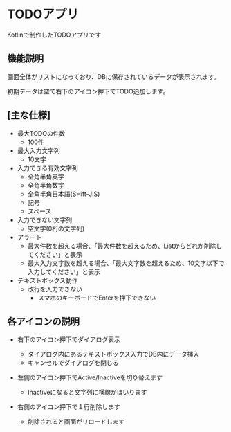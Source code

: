 # TODOアプリ
Kotlinで制作したTODOアプリです

## 機能説明
画面全体がリストになっており、DBに保存されているデータが表示されます。

初期データは空で右下のアイコン押下でTODO追加します。

## [主な仕様]
* 最大TODOの件数
  * 100件
* 最大入力文字列
  * 10文字
* 入力できる有効文字列
  * 全角半角英字
  * 全角半角数字
  * 全角半角日本語(SHift-JIS)
  * 記号
  * スペース
* 入力できない文字列
  * 空文字(0桁の文字列)
* アラート
  * 最大件数を超える場合、「最大件数を超えるため、Listからどれか削除してください」と表示
  * 最大入力文字数を超える場合、「最大文字数を超えるため、10文字以下で入力してください」と表示
* テキストボックス動作
  * 改行を入力できない
    * スマホのキーボードでEnterを押下できない

## 各アイコンの説明
* 右下のアイコン押下でダイアログ表示
  * ダイアログ内にあるテキストボックス入力でDB内にデータ挿入
  * キャンセルでダイアログを閉じる

* 左側のアイコン押下でActive/Inactiveを切り替えます
  * Inactiveになると文字列に横線がはいります

* 右側のアイコン押下で１行削除します
  * 削除されると画面がリロードします
